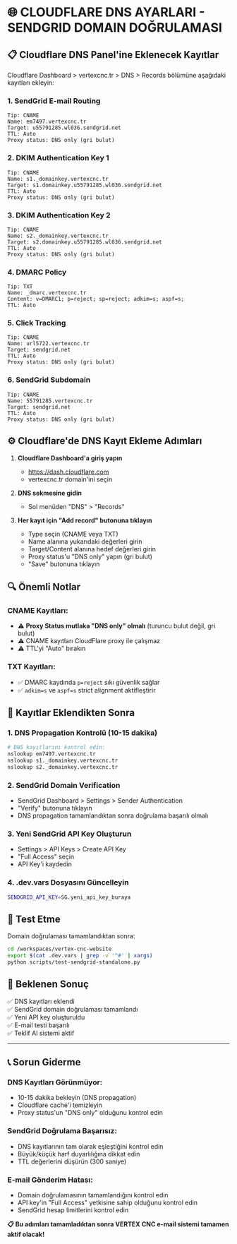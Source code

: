 # 🌐 CLOUDFLARE DNS AYARLARI - SENDGRID DOMAIN DOĞRULAMASI

## 📋 Cloudflare DNS Panel'ine Eklenecek Kayıtlar

Cloudflare Dashboard > vertexcnc.tr > DNS > Records bölümüne aşağıdaki kayıtları ekleyin:

### 1. SendGrid E-mail Routing
```
Tip: CNAME
Name: em7497.vertexcnc.tr
Target: u55791285.wl036.sendgrid.net
TTL: Auto
Proxy status: DNS only (gri bulut)
```

### 2. DKIM Authentication Key 1
```
Tip: CNAME
Name: s1._domainkey.vertexcnc.tr
Target: s1.domainkey.u55791285.wl036.sendgrid.net
TTL: Auto
Proxy status: DNS only (gri bulut)
```

### 3. DKIM Authentication Key 2
```
Tip: CNAME
Name: s2._domainkey.vertexcnc.tr
Target: s2.domainkey.u55791285.wl036.sendgrid.net
TTL: Auto
Proxy status: DNS only (gri bulut)
```

### 4. DMARC Policy
```
Tip: TXT
Name: _dmarc.vertexcnc.tr
Content: v=DMARC1; p=reject; sp=reject; adkim=s; aspf=s;
TTL: Auto
```

### 5. Click Tracking
```
Tip: CNAME
Name: url5722.vertexcnc.tr
Target: sendgrid.net
TTL: Auto
Proxy status: DNS only (gri bulut)
```

### 6. SendGrid Subdomain
```
Tip: CNAME
Name: 55791285.vertexcnc.tr
Target: sendgrid.net
TTL: Auto
Proxy status: DNS only (gri bulut)
```

## ⚙️ Cloudflare'de DNS Kayıt Ekleme Adımları

1. **Cloudflare Dashboard'a giriş yapın**
   - https://dash.cloudflare.com
   - vertexcnc.tr domain'ini seçin

2. **DNS sekmesine gidin**
   - Sol menüden "DNS" > "Records"

3. **Her kayıt için "Add record" butonuna tıklayın**
   - Type seçin (CNAME veya TXT)
   - Name alanına yukarıdaki değerleri girin
   - Target/Content alanına hedef değerleri girin
   - Proxy status'u "DNS only" yapın (gri bulut)
   - "Save" butonuna tıklayın

## 🔍 Önemli Notlar

### CNAME Kayıtları:
- ⚠️ **Proxy Status mutlaka "DNS only" olmalı** (turuncu bulut değil, gri bulut)
- ⚠️ CNAME kayıtları CloudFlare proxy ile çalışmaz
- ⚠️ TTL'yi "Auto" bırakın

### TXT Kayıtları:
- ✅ DMARC kaydında `p=reject` sıkı güvenlik sağlar
- ✅ `adkim=s` ve `aspf=s` strict alignment aktifleştirir

## 🚀 Kayıtlar Eklendikten Sonra

### 1. DNS Propagation Kontrolü (10-15 dakika)
```bash
# DNS kayıtlarını kontrol edin:
nslookup em7497.vertexcnc.tr
nslookup s1._domainkey.vertexcnc.tr
nslookup s2._domainkey.vertexcnc.tr
```

### 2. SendGrid Domain Verification
- SendGrid Dashboard > Settings > Sender Authentication
- "Verify" butonuna tıklayın
- DNS propagation tamamlandıktan sonra doğrulama başarılı olmalı

### 3. Yeni SendGrid API Key Oluşturun
- Settings > API Keys > Create API Key
- "Full Access" seçin
- API Key'i kaydedin

### 4. .dev.vars Dosyasını Güncelleyin
```bash
SENDGRID_API_KEY=SG.yeni_api_key_buraya
```

## 📧 Test Etme

Domain doğrulaması tamamlandıktan sonra:

```bash
cd /workspaces/vertex-cnc-website
export $(cat .dev.vars | grep -v '^#' | xargs)
python scripts/test-sendgrid-standalone.py
```

## 🎯 Beklenen Sonuç

✅ DNS kayıtları eklendi  
✅ SendGrid domain doğrulaması tamamlandı  
✅ Yeni API key oluşturuldu  
✅ E-mail testi başarılı  
✅ Teklif Al sistemi aktif  

---

## 📞 Sorun Giderme

### DNS Kayıtları Görünmüyor:
- 10-15 dakika bekleyin (DNS propagation)
- Cloudflare cache'i temizleyin
- Proxy status'un "DNS only" olduğunu kontrol edin

### SendGrid Doğrulama Başarısız:
- DNS kayıtlarının tam olarak eşleştiğini kontrol edin
- Büyük/küçük harf duyarlılığına dikkat edin
- TTL değerlerini düşürün (300 saniye)

### E-mail Gönderim Hatası:
- Domain doğrulamasının tamamlandığını kontrol edin
- API key'in "Full Access" yetkisine sahip olduğunu kontrol edin
- SendGrid hesap limitlerini kontrol edin

**📋 Bu adımları tamamladıktan sonra VERTEX CNC e-mail sistemi tamamen aktif olacak!**
